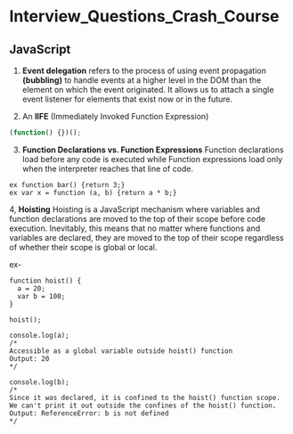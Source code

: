 # Interview_Questions_Crash_Course

## JavaScript

1. **Event delegation** refers to the process of using event propagation **(bubbling)** to handle events at a higher level in the DOM than the element on which the event originated. It allows us to attach a single event listener for elements that exist now or in the future.

2. An **IIFE** (Immediately Invoked Function Expression)
```javascript
(function() {})();
```
3. **Function Declarations vs. Function Expressions**
Function declarations load before any code is executed 
while Function expressions load only when the interpreter reaches that line of code.
```
ex function bar() {return 3;}
ex var x = function (a, b) {return a * b;}
```

4, **Hoisting**
Hoisting is a JavaScript mechanism where variables and function declarations are moved to the top of their scope before code execution.
Inevitably, this means that no matter where functions and variables are declared, they are moved to the top of their scope regardless of whether their scope is global or local.

ex- 
```
function hoist() {
  a = 20;
  var b = 100;
}

hoist();

console.log(a); 
/* 
Accessible as a global variable outside hoist() function
Output: 20
*/

console.log(b); 
/*
Since it was declared, it is confined to the hoist() function scope.
We can't print it out outside the confines of the hoist() function.
Output: ReferenceError: b is not defined
*/
```
